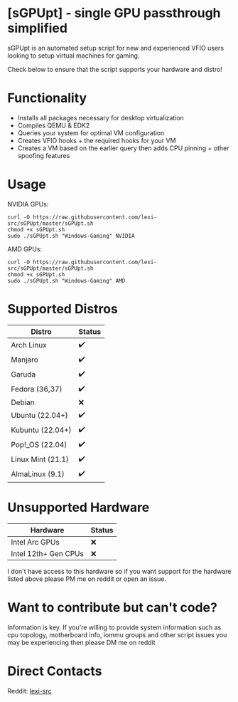 # [sGPUpt] - single GPU passthrough simplified
sGPUpt is an automated setup script for new and experienced VFIO users looking to setup virtual machines for gaming.

Check below to ensure that the script supports your hardware and distro!

# Functionality
* Installs all packages necessary for desktop virtualization
* Compiles QEMU & EDK2
* Queries your system for optimal VM configuration
* Creates VFIO hooks + the required hooks for your VM
* Creates a VM based on the earlier query then adds CPU pinning + other spoofing features

# Usage
NVIDIA GPUs:
```
curl -O https://raw.githubusercontent.com/lexi-src/sGPUpt/master/sGPUpt.sh
chmod +x sGPUpt.sh
sudo ./sGPUpt.sh "Windows-Gaming" NVIDIA
```

AMD GPUs:
```
curl -O https://raw.githubusercontent.com/lexi-src/sGPUpt/master/sGPUpt.sh
chmod +x sGPUpt.sh
sudo ./sGPUpt.sh "Windows-Gaming" AMD
```

# Supported Distros
| Distro            | Status |
| ----------------- | ------ |
| Arch Linux        |   ✔️   |
| Manjaro           |   ✔️   |
| Garuda            |   ✔️   |
| Fedora (36,37)    |   ✔️   |
| Debian            |   ❌   |
| Ubuntu (22.04+)   |   ✔️   |
| Kubuntu (22.04+)  |   ✔️   |
| Pop!_OS (22.04)   |   ✔️   |
| Linux Mint (21.1) |   ✔️   |
| AlmaLinux (9.1)   |   ✔️   |

# Unsupported Hardware
| Hardware             | Status |
| -------------------- | ------ |
| Intel Arc GPUs       |   ❌   |
| Intel 12th+ Gen CPUs |   ❌   |

I don't have access to this hardware so if you want support for the hardware listed above please PM me on reddit or open an issue.

# Want to contribute but can't code?
Information is key. If you're willing to provide system information such as cpu topology, motherboard info, iommu groups and other script issues you may be experiencing then please DM me on reddit

# Direct Contacts
Reddit: [lexi-src](https://www.reddit.com/user/lexi-src)
